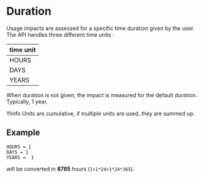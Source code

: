 # Duration

Usage impacts are assessed for a specific time duration given by the user.
The API handles three different time units :

| time unit |
|-----------|
| HOURS     |
| DAYS      |
| YEARS     |

When duration is not given, the impact is measured for the default duration.
Typically, 1 year.

!!!info
    Units are cumulative, if multiple units are used, they are summed up.

## Example

```
HOURS = 1
DAYS = 1
YEARS =  1
```

will be converted in **8785** hours (`1+1*24+1*24*365`).